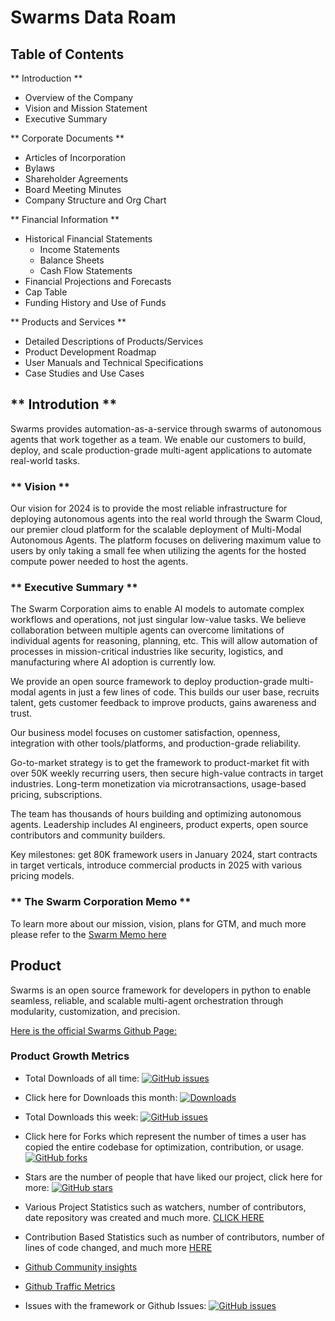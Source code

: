 # Swarms Data Roam

## Table of Contents

** Introduction **
- Overview of the Company
- Vision and Mission Statement
- Executive Summary

** Corporate Documents **
- Articles of Incorporation
- Bylaws
- Shareholder Agreements
- Board Meeting Minutes
- Company Structure and Org Chart

** Financial Information **
- Historical Financial Statements
  - Income Statements
  - Balance Sheets
  - Cash Flow Statements
- Financial Projections and Forecasts
- Cap Table
- Funding History and Use of Funds

** Products and Services **
- Detailed Descriptions of Products/Services
- Product Development Roadmap
- User Manuals and Technical Specifications
- Case Studies and Use Cases


## ** Introdution **
Swarms provides automation-as-a-service through swarms of autonomous agents that work together as a team. We enable our customers to build, deploy, and scale production-grade multi-agent applications to automate real-world tasks.


### ** Vision **
Our vision for 2024 is to provide the most reliable infrastructure for deploying autonomous agents into the real world through the Swarm Cloud, our premier cloud platform for the scalable deployment of Multi-Modal Autonomous Agents. The platform focuses on delivering maximum value to users by only taking a small fee when utilizing the agents for the hosted compute power needed to host the agents.

### ** Executive Summary **
The Swarm Corporation aims to enable AI models to automate complex workflows and operations, not just singular low-value tasks. We believe collaboration between multiple agents can overcome limitations of individual agents for reasoning, planning, etc. This will allow automation of processes in mission-critical industries like security, logistics, and manufacturing where AI adoption is currently low.  

We provide an open source framework to deploy production-grade multi-modal agents in just a few lines of code. This builds our user base, recruits talent, gets customer feedback to improve products, gains awareness and trust.

Our business model focuses on customer satisfaction, openness, integration with other tools/platforms, and production-grade reliability. 

Go-to-market strategy is to get the framework to product-market fit with over 50K weekly recurring users, then secure high-value contracts in target industries. Long-term monetization via microtransactions, usage-based pricing, subscriptions.

The team has thousands of hours building and optimizing autonomous agents. Leadership includes AI engineers, product experts, open source contributors and community builders.

Key milestones: get 80K framework users in January 2024, start contracts in target verticals, introduce commercial products in 2025 with various pricing models.


### ** The Swarm Corporation Memo **
To learn more about our mission, vision, plans for GTM, and much more please refer to the [Swarm Memo here](https://docs.google.com/document/d/1hS_nv_lFjCqLfnJBoF6ULY9roTbSgSuCkvXvSUSc7Lo/edit?usp=sharing)


## Product
Swarms is an open source framework for developers in python to enable seamless, reliable, and scalable multi-agent orchestration through modularity, customization, and precision.

[Here is the official Swarms Github Page:](https://github.com/kyegomez/swarms)

### Product Growth Metrics

- Total Downloads of all time: [![GitHub issues](https://img.shields.io/github/issues/kyegomez/swarms)](https://github.com/kyegomez/swarms/issues)

- Click here for Downloads this month: [![Downloads](https://static.pepy.tech/badge/swarms/month)](https://pepy.tech/project/swarms)

- Total Downloads this week: [![GitHub issues](https://img.shields.io/github/issues/kyegomez/swarms)](https://github.com/kyegomez/swarms/issues)

- Click here for Forks which represent the number of times a user has copied the entire codebase for optimization, contribution, or usage. [![GitHub forks](https://img.shields.io/github/forks/kyegomez/swarms)](https://github.com/kyegomez/swarms/network) 

- Stars are the number of people that have liked our project, click here for more: [![GitHub stars](https://img.shields.io/github/stars/kyegomez/swarms)](https://github.com/kyegomez/swarms/stargazers)

- Various Project Statistics such as watchers, number of contributors, date repository was created and much more. [CLICK HERE](https://libraries.io/github/kyegomez/swarms)

- Contribution Based Statistics such as number of contributors, number of lines of code changed, and much more [HERE](https://github.com/kyegomez/swarms/graphs/contributors)

- [Github Community insights](https://github.com/kyegomez/swarms/graphs/community)

- [Github Traffic Metrics](https://github.com/kyegomez/swarms/graphs/traffic)

- Issues with the framework or Github Issues: [![GitHub issues](https://img.shields.io/github/issues/kyegomez/swarms)](https://github.com/kyegomez/swarms/issues)